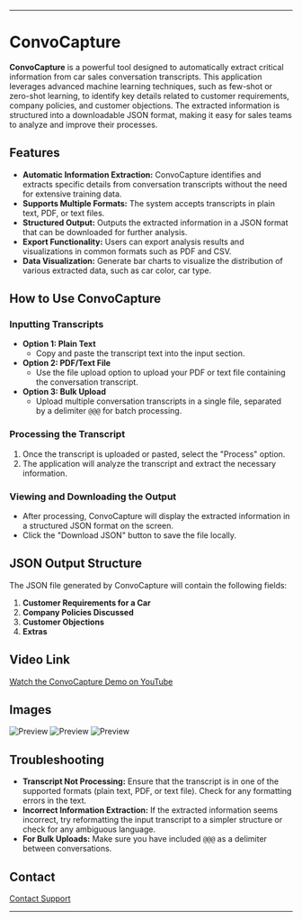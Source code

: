 
---

# ConvoCapture

**ConvoCapture** is a powerful tool designed to automatically extract critical information from car sales conversation transcripts. This application leverages advanced machine learning techniques, such as few-shot or zero-shot learning, to identify key details related to customer requirements, company policies, and customer objections. The extracted information is structured into a downloadable JSON format, making it easy for sales teams to analyze and improve their processes.

## Features

- **Automatic Information Extraction:** ConvoCapture identifies and extracts specific details from conversation transcripts without the need for extensive training data.
- **Supports Multiple Formats:** The system accepts transcripts in plain text, PDF, or text files.
- **Structured Output:** Outputs the extracted information in a JSON format that can be downloaded for further analysis.
- **Export Functionality:** Users can export analysis results and visualizations in common formats such as PDF and CSV.
- **Data Visualization:** Generate bar charts to visualize the distribution of various extracted data, such as car color, car type.

## How to Use ConvoCapture

### Inputting Transcripts

- **Option 1: Plain Text**
  - Copy and paste the transcript text into the input section.
- **Option 2: PDF/Text File**
  - Use the file upload option to upload your PDF or text file containing the conversation transcript.
- **Option 3: Bulk Upload**
  - Upload multiple conversation transcripts in a single file, separated by a delimiter `@@@` for batch processing.

### Processing the Transcript

1. Once the transcript is uploaded or pasted, select the "Process" option.
2. The application will analyze the transcript and extract the necessary information.

### Viewing and Downloading the Output

- After processing, ConvoCapture will display the extracted information in a structured JSON format on the screen.
- Click the "Download JSON" button to save the file locally.

## JSON Output Structure

The JSON file generated by ConvoCapture will contain the following fields:

1. **Customer Requirements for a Car**
2. **Company Policies Discussed**
3. **Customer Objections**
4. **Extras**

## Video Link
[Watch the ConvoCapture Demo on YouTube](https://www.youtube.com/watch?v=dQw4w9WgXcQ)

## Images
![Preview](https://i.postimg.cc/xNLbYgwZ/img1.jpg)
![Preview](https://postimg.cc/XGRyTtzF)
![Preview](https://i.postimg.cc/mzzHpT8B/img3.jpg)

## Troubleshooting

- **Transcript Not Processing:** Ensure that the transcript is in one of the supported formats (plain text, PDF, or text file). Check for any formatting errors in the text.
- **Incorrect Information Extraction:** If the extracted information seems incorrect, try reformatting the input transcript to a simpler structure or check for any ambiguous language.
- **For Bulk Uploads:** Make sure you have included `@@@` as a delimiter between conversations.

## Contact
[Contact Support](mailto:salaikowshikan531@gmail.com)


---